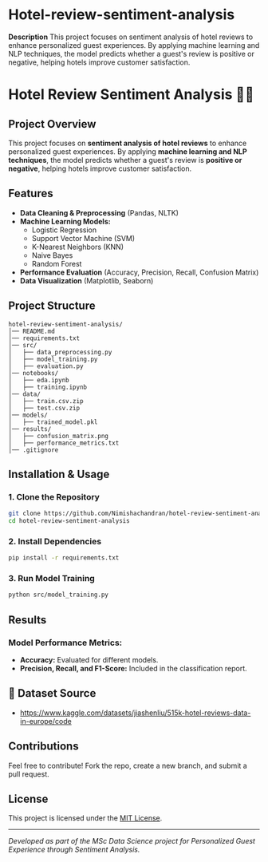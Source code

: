 # Hotel-review-sentiment-analysis
 **Description**
 This project focuses on sentiment analysis of hotel reviews to enhance personalized guest experiences. By applying machine learning and NLP techniques, the model predicts whether a guest's review is positive or negative, helping hotels improve customer satisfaction. 
# Hotel Review Sentiment Analysis 🏨💬

##  Project Overview
This project focuses on **sentiment analysis of hotel reviews** to enhance personalized guest experiences. By applying **machine learning and NLP techniques**, the model predicts whether a guest's review is **positive or negative**, helping hotels improve customer satisfaction.

##  Features
- **Data Cleaning & Preprocessing** (Pandas, NLTK)
- **Machine Learning Models:**
  - Logistic Regression
  - Support Vector Machine (SVM)
  - K-Nearest Neighbors (KNN)
  - Naive Bayes
  - Random Forest
- **Performance Evaluation** (Accuracy, Precision, Recall, Confusion Matrix)
- **Data Visualization** (Matplotlib, Seaborn)

##  Project Structure
```
hotel-review-sentiment-analysis/
│── README.md
│── requirements.txt
│── src/
│   ├── data_preprocessing.py
│   ├── model_training.py
│   ├── evaluation.py
│── notebooks/
│   ├── eda.ipynb
│   ├── training.ipynb
│── data/
│   ├── train.csv.zip
│   ├── test.csv.zip
│── models/
│   ├── trained_model.pkl
│── results/
│   ├── confusion_matrix.png
│   ├── performance_metrics.txt
│── .gitignore
```

##  Installation & Usage
### 1. Clone the Repository
```bash
git clone https://github.com/Nimishachandran/hotel-review-sentiment-analysis.git
cd hotel-review-sentiment-analysis
```

### 2. Install Dependencies
```bash
pip install -r requirements.txt
```

### 3. Run Model Training
```bash
python src/model_training.py
```

##  Results
###  Model Performance Metrics:
- **Accuracy:** Evaluated for different models.
- **Precision, Recall, and F1-Score:** Included in the classification report.

 ## 🔗 Dataset Source
- https://www.kaggle.com/datasets/jiashenliu/515k-hotel-reviews-data-in-europe/code

##  Contributions
Feel free to contribute! Fork the repo, create a new branch, and submit a pull request.

##  License
This project is licensed under the [MIT License](LICENSE).

---
*Developed as part of the MSc Data Science project for Personalized Guest Experience through Sentiment Analysis.*

